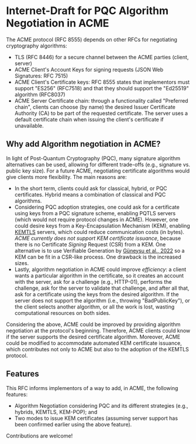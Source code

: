 # Internet-Draft for PQC Algorithm Negotiation in ACME

The ACME protocol (RFC 8555) depends on other RFCs for negotiating cryptography algorithms:
- TLS (RFC 8446) for a secure channel between the ACME parties (client, server)
- ACME Client's Account Keys for signing requests (JSON Web Signatures: RFC 7515)
- ACME Client's Certificate keys: RFC 8555 states that implementors must support "ES256" (RFC7518) and that they should support the "Ed25519" algorithm (RFC8037)
- ACME Server Certificate chain: through a functionality called "Preferred chain", clients can choose  (by name) the desired Issuer Certificate Authority (CA) to be part of the requested certificate. The server uses a default certificate chain when issuing the client's certificate if unavailable.  

## Why add Algorithm negotiation in ACME?

In light of Post-Quantum Cryptography (PQC), many signature algorithm alternatives can be used, allowing for different trade-offs (e.g., signature vs. public key size). For a future ACME, negotiating certificate algorithms would give clients more flexibility. The main reasons are:
- In the short term, clients could ask for classical, hybrid, or PQC certificates. Hybrid means a combination of classical and PQC algorithms. 
- Considering PQC adoption strategies, one could ask for a certificate using keys from a PQC signature scheme, enabling PQTLS servers (which would not require protocol changes in ACME). However, one could desire keys from a Key-Encapsulation Mechanism (KEM), enabling [KEMTLS](https://dl.acm.org/doi/abs/10.1145/3372297.3423350) servers, which could reduce communication costs (in bytes). *ACME currently does not support KEM certificate issuance*, because there is no Certificate *Signing* Request (CSR) from a KEM. One alternative is to use Verifiable Generation by [Güneysu et al., 2022](https://dl.acm.org/doi/abs/10.1145/3548606.3560560) so a KEM can be fit in a CSR-like process. One drawback is the increased sizes.    
- Lastly, algorithm negotiation in ACME could improve *efficiency*: a client wants a particular algorithm in the certificate, so it creates an account with the server, ask for a challenge (e.g., HTTP-01), performs the challenge, ask for the server to validate that challenge, and after all that, ask for a certificate using the keys from the desired algorithm. If the server does not support the algorithm  (i.e., throwing "BadPublicKey"), or the client selects another algorithm, or all the work is lost, wasting computational resources on both sides. 

Considering the above, ACME could be improved by providing algorithm negotiation at the protocol's beginning. Therefore, ACME clients could know if the server supports the desired certificate algorithm. Moreover, ACME could be modified to accommodate automated KEM certificate issuance, which contributes not only to ACME but also to the adoption of the KEMTLS protocol.

## Features

This RFC informs implementors of a way to add, in ACME, the following features:
- Algorithm Negotiation considering PQC and its different strategies (e.g., hybrids, KEMTLS, KEM-POP); and
- Two modes to issue KEM certificates (assuming server support has been confirmed earlier using the above feature).

Contributions are welcome!
